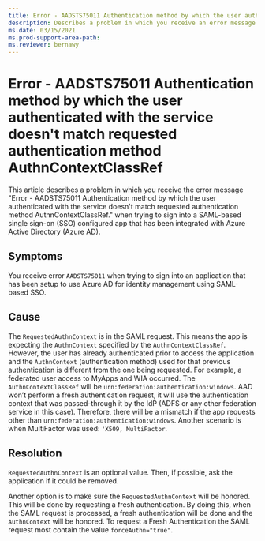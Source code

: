 ```yaml
---
title: Error - AADSTS75011 Authentication method by which the user authenticated with the service doesn't match requested authentication method AuthnContextClassRef.
description: Describes a problem in which you receive an error message when signing in to SAML-based single sign-on configured app that has been configured to use Azure Active Directory as an Identity Provider (IdP). The error you receive is Error - AADSTS75011 Authentication method by which the user authenticated with the service doesn't match requested authentication method AuthnContextClassRef
ms.date: 03/15/2021
ms.prod-support-area-path: 
ms.reviewer: bernawy
---
```

# Error - AADSTS75011 Authentication method by which the user authenticated with the service doesn't match requested authentication method AuthnContextClassRef

This article describes a problem in which you receive the error message "Error - AADSTS75011 Authentication method by which the user authenticated with the service doesn't match requested authentication method AuthnContextClassRef." when trying to sign into a SAML-based single sign-on (SSO) configured app that has been integrated with Azure Active Directory (Azure AD).

## Symptoms

You receive error `AADSTS75011` when trying to sign into an application that has been setup to use Azure AD for identity management using SAML-based SSO.

## Cause

The `RequestedAuthnContext` is in the SAML request. This means the app is expecting the `AuthnContext` specified by the `AuthnContextClassRef`. However, the user has already authenticated prior to access the application and the `AuthnContext` (authentication method) used for that previous authentication is different from the one being requested. For example, a federated user access to MyApps and WIA occurred. The `AuthnContextClassRef` will be `urn:federation:authentication:windows`. AAD won’t perform a fresh authentication request, it will use the authentication context that was passed-through it by the IdP (ADFS or any other federation service in this case). Therefore, there will be a mismatch if the app requests other than `urn:federation:authentication:windows`. Another scenario is when MultiFactor was used: `'X509, MultiFactor`.

## Resolution

`RequestedAuthnContext` is an optional value. Then, if possible, ask the application if it could be removed.

Another option is to make sure the `RequestedAuthnContext` will be honored. This will be done by requesting a fresh authentication. By doing this, when the SAML request is processed, a fresh authentication will be done and the `AuthnContext` will be honored. To request a Fresh Authentication the SAML request most contain the value `forceAuthn="true"`.
